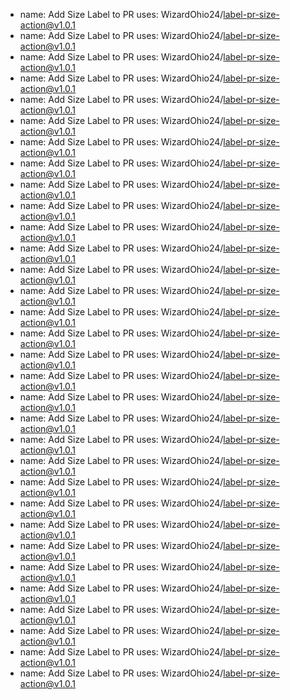 - name: Add Size Label to PR
  uses: WizardOhio24/label-pr-size-action@v1.0.1
- name: Add Size Label to PR
  uses: WizardOhio24/label-pr-size-action@v1.0.1
- name: Add Size Label to PR
  uses: WizardOhio24/label-pr-size-action@v1.0.1
- name: Add Size Label to PR
  uses: WizardOhio24/label-pr-size-action@v1.0.1
- name: Add Size Label to PR
  uses: WizardOhio24/label-pr-size-action@v1.0.1
- name: Add Size Label to PR
  uses: WizardOhio24/label-pr-size-action@v1.0.1
- name: Add Size Label to PR
  uses: WizardOhio24/label-pr-size-action@v1.0.1
- name: Add Size Label to PR
  uses: WizardOhio24/label-pr-size-action@v1.0.1
- name: Add Size Label to PR
  uses: WizardOhio24/label-pr-size-action@v1.0.1
- name: Add Size Label to PR
  uses: WizardOhio24/label-pr-size-action@v1.0.1
- name: Add Size Label to PR
  uses: WizardOhio24/label-pr-size-action@v1.0.1
- name: Add Size Label to PR
  uses: WizardOhio24/label-pr-size-action@v1.0.1
- name: Add Size Label to PR
  uses: WizardOhio24/label-pr-size-action@v1.0.1
- name: Add Size Label to PR
  uses: WizardOhio24/label-pr-size-action@v1.0.1
- name: Add Size Label to PR
  uses: WizardOhio24/label-pr-size-action@v1.0.1
- name: Add Size Label to PR
  uses: WizardOhio24/label-pr-size-action@v1.0.1
- name: Add Size Label to PR
  uses: WizardOhio24/label-pr-size-action@v1.0.1
- name: Add Size Label to PR
  uses: WizardOhio24/label-pr-size-action@v1.0.1
- name: Add Size Label to PR
  uses: WizardOhio24/label-pr-size-action@v1.0.1
- name: Add Size Label to PR
  uses: WizardOhio24/label-pr-size-action@v1.0.1
- name: Add Size Label to PR
  uses: WizardOhio24/label-pr-size-action@v1.0.1
- name: Add Size Label to PR
  uses: WizardOhio24/label-pr-size-action@v1.0.1
- name: Add Size Label to PR
  uses: WizardOhio24/label-pr-size-action@v1.0.1
- name: Add Size Label to PR
  uses: WizardOhio24/label-pr-size-action@v1.0.1
- name: Add Size Label to PR
  uses: WizardOhio24/label-pr-size-action@v1.0.1
- name: Add Size Label to PR
  uses: WizardOhio24/label-pr-size-action@v1.0.1
- name: Add Size Label to PR
  uses: WizardOhio24/label-pr-size-action@v1.0.1
- name: Add Size Label to PR
  uses: WizardOhio24/label-pr-size-action@v1.0.1
- name: Add Size Label to PR
  uses: WizardOhio24/label-pr-size-action@v1.0.1
- name: Add Size Label to PR
  uses: WizardOhio24/label-pr-size-action@v1.0.1
- name: Add Size Label to PR
  uses: WizardOhio24/label-pr-size-action@v1.0.1
- name: Add Size Label to PR
  uses: WizardOhio24/label-pr-size-action@v1.0.1
